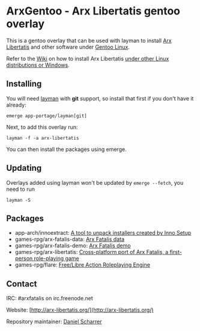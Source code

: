 # ArxGentoo - Arx Libertatis gentoo overlay

This is a gentoo overlay that can be used with layman to install [Arx Libertatis](http://arx-libertatis.org/) and other software under [Gentoo Linux](http://www.gentoo.org/).

Refer to the [Wiki](http://wiki.arx-libertatis.org/) on how to install Arx Libertatis [under other Linux distributions or Windows](http://wiki.arx-libertatis.org/Download_and_installation).

## Installing

You will need [layman](http://layman.sourceforge.net/) with **git** support, so install that first if you don't have it already:

    emerge app-portage/layman[git]

Next, to add this overlay run:

    layman -f -a arx-libertatis

You can then install the packages using emerge.

## Updating

Overlays added using layman won't be updated by `emerge --fetch`, you need to run

    layman -S

## Packages

* app-arch/innoextract: [A tool to unpack installers created by Inno Setup](http://innoextract.constexpr.org/)
* games-rpg/arx-fatalis-data: [Arx Fatalis data](http://www.arkane-studios.com/uk/arx.php)
* games-rpg/arx-fatalis-demo: [Arx Fatalis demo](http://www.arkane-studios.com/uk/arx.php)
* games-rpg/arx-libertatis: [Cross-platform port of Arx Fatalis, a first-person role-playing game](http://arx-libertatis.org/)
* games-rpg/flare: [Free/Libre Action Roleplaying Engine](http://clintbellanger.net/rpg/)

## Contact

IRC: \#arxfatalis on irc.freenode.net

Website: [http://arx-libertatis.org/](http://arx-libertatis.org/)

Repository maintainer: [Daniel Scharrer](http://constexpr.org/)

